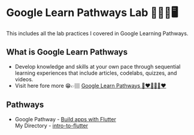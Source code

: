 # Google Learn Pathways Lab 🔖🧪🔬🖥️
This includes all the lab practices I covered in Google Learning Pathways.


## What is Google Learn Pathways  
- Develop knowledge and skills at your own pace through sequential learning experiences that include articles, codelabs, quizzes, and videos.
- Visit here fore more 😁👉🏽 [Google Learn Pathways 💙❤️💛💙💚❤️](https://developers.google.com/learn/pathways)

## Pathways
- Google Pathway - [Build apps with Flutter](https://developers.google.com/learn/pathways/intro-to-flutter)  
  My Directory - [intro-to-flutter](https://github.com/dileepabandara/google-learn-pathways-lab/tree/main/intro-to-flutter)
